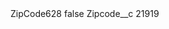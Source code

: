 <?xml version="1.0" encoding="UTF-8"?>
<CustomMetadata xmlns="http://soap.sforce.com/2006/04/metadata" xmlns:xsi="http://www.w3.org/2001/XMLSchema-instance" xmlns:xsd="http://www.w3.org/2001/XMLSchema">
    <label>ZipCode628</label>
    <protected>false</protected>
    <values>
        <field>Zipcode__c</field>
        <value xsi:type="xsd:string">21919</value>
    </values>
</CustomMetadata>
